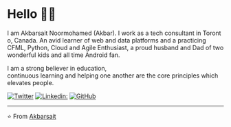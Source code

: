 # Hello 👋🏾

I am Akbarsait Noormohamed (Akbar). I work as a tech consultant in Toronto, Canada. An avid learner of web and data platforms and a practicing CFML, Python, Cloud and Agile Enthusiast, a proud husband and Dad of two wonderful kids and all time Android fan. 

I am a strong believer in education, continuous learning and helping one another are the core principles which elevates people.

<a href="https://twitter.com/Akbarsait"><img src="https://img.shields.io/twitter/follow/Akbarsait?label=Twitter&style=social" alt="Twitter"></a> 
[![Linkedin:](https://img.shields.io/badge/-Akbarsait-blue?style=flat-square&logo=Linkedin&logoColor=white&link=https://www.linkedin.com/in/akbarsait/)](https://www.linkedin.com/in/akbarsait/)
<a href="https://github.com/Akbarsait"><img src="https://img.shields.io/github/followers/Akbarsait?label=GitHub&style=social" alt="GitHub"></a>

---
⭐️ From [Akbarsait](https://www.akbarsait.com/)